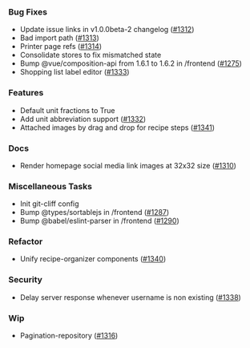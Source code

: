 ### Bug Fixes

- Update issue links in v1.0.0beta-2 changelog ([#1312](https://github.com/hay-kot/mealie/issues/1312))
- Bad import path ([#1313](https://github.com/hay-kot/mealie/issues/1313))
- Printer page refs ([#1314](https://github.com/hay-kot/mealie/issues/1314))
- Consolidate stores to fix mismatched state
- Bump @vue/composition-api from 1.6.1 to 1.6.2 in /frontend ([#1275](https://github.com/hay-kot/mealie/issues/1275))
- Shopping list label editor  ([#1333](https://github.com/hay-kot/mealie/issues/1333))

### Features

- Default unit fractions to True
- Add unit abbreviation support ([#1332](https://github.com/hay-kot/mealie/issues/1332))
- Attached images by drag and drop for recipe steps ([#1341](https://github.com/hay-kot/mealie/issues/1341))

### Docs

- Render homepage social media link images at 32x32 size ([#1310](https://github.com/hay-kot/mealie/issues/1310))

### Miscellaneous Tasks

- Init git-cliff config
- Bump @types/sortablejs in /frontend ([#1287](https://github.com/hay-kot/mealie/issues/1287))
- Bump @babel/eslint-parser in /frontend ([#1290](https://github.com/hay-kot/mealie/issues/1290))

### Refactor

- Unify recipe-organizer components ([#1340](https://github.com/hay-kot/mealie/issues/1340))

### Security

- Delay server response whenever username is non existing ([#1338](https://github.com/hay-kot/mealie/issues/1338))

### Wip

- Pagination-repository ([#1316](https://github.com/hay-kot/mealie/issues/1316))
